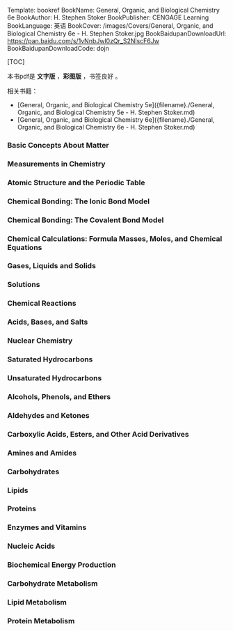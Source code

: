 Template: bookref
BookName: General, Organic, and Biological Chemistry 6e
BookAuthor: H. Stephen Stoker
BookPublisher: CENGAGE Learning
BookLanguage: 英语
BookCover: /images/Covers/General, Organic, and Biological Chemistry 6e - H. Stephen Stoker.jpg
BookBaidupanDownloadUrl: https://pan.baidu.com/s/1vNnbJwl0zQr_S2NlscF6Jw 
BookBaidupanDownloadCode: dojn

[TOC]

本书pdf是 **文字版** ，**彩图版** ，书签良好 。

相关书籍：

- [General, Organic, and Biological Chemistry 5e]({filename}./General, Organic, and Biological Chemistry 5e - H. Stephen Stoker.md)
- [General, Organic, and Biological Chemistry 6e]({filename}./General, Organic, and Biological Chemistry 6e - H. Stephen Stoker.md)



### Basic Concepts About Matter 
### Measurements in Chemistry 
### Atomic Structure and the Periodic Table 
### Chemical Bonding: The Ionic Bond Model 
### Chemical Bonding: The Covalent Bond Model 
### Chemical Calculations: Formula Masses, Moles, and Chemical Equations 
### Gases, Liquids and Solids 
### Solutions 
### Chemical Reactions 
### Acids, Bases, and Salts 
### Nuclear Chemistry


### Saturated Hydrocarbons 
### Unsaturated Hydrocarbons 
### Alcohols, Phenols, and Ethers 
### Aldehydes and Ketones 
### Carboxylic Acids, Esters, and Other Acid Derivatives 
### Amines and Amides

### Carbohydrates 
### Lipids 
### Proteins 
### Enzymes and Vitamins 
### Nucleic Acids 
### Biochemical Energy Production 
### Carbohydrate Metabolism 
### Lipid Metabolism 
### Protein Metabolism